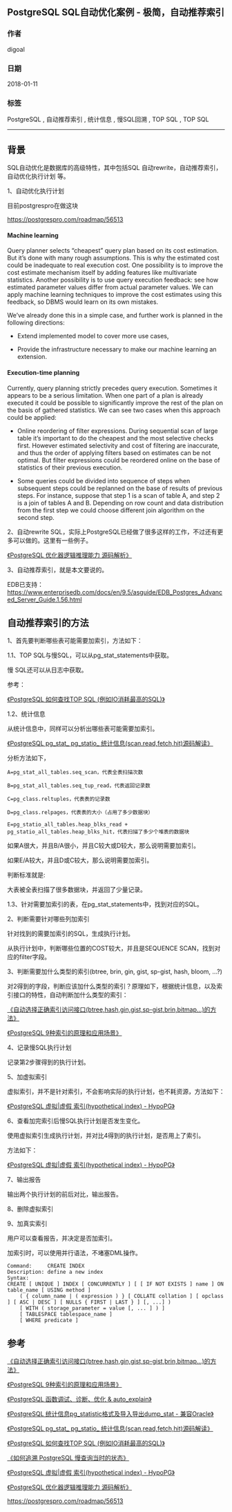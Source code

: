 ## PostgreSQL SQL自动优化案例 - 极简，自动推荐索引    
       
### 作者      
digoal     
      
### 日期     
2018-01-11      
         
### 标签       
PostgreSQL , 自动推荐索引 , 统计信息 , 慢SQL回溯 , TOP SQL , TOP SQL      
       
----       
       
## 背景        
SQL自动优化是数据库的高级特性，其中包括SQL 自动rewrite，自动推荐索引，自动优化执行计划 等。   
   
1、自动优化执行计划   
  
目前postgrespro在做这块   
  
https://postgrespro.com/roadmap/56513   
   
#### Machine learning   
   
Query planner selects “cheapest” query plan based on its cost estimation.  But it’s done with  many rough assumptions.  This is why the estimated cost could be inadequate to real execution cost.  One possibility is to improve the cost estimate mechanism itself by adding features like multivariate statistics.  Another possibility is to use query execution feedback: see how estimated parameter values differ from actual parameter values.  We can apply machine learning techniques  to improve the cost estimates using this feedback, so DBMS would learn on its own mistakes.   
   
We’ve already done this in a simple case, and further work is planned in the following directions:   
   
- Extend implemented model to cover more use cases,   
   
- Provide the infrastructure necessary to make our machine learning an extension.   
   
#### Execution-time planning   
   
Currently, query planning strictly precedes query execution.  Sometimes it appears to be a serious limitation.  When one part of a plan is already executed it could be possible to significantly improve the rest of the plan on the basis of gathered statistics.  We can see two cases when this approach could be applied:   
   
- Online reordering of filter expressions.  During sequential scan of large table it’s important to do the cheapest and the most selective checks first.  However estimated selectivity and cost of filtering are inaccurate, and thus the order of applying filters based on estimates can  be not optimal. But filter expressions could be reordered online on the base of statistics of their previous execution.   
   
- Some queries could be divided into sequence of steps when subsequent steps could be replanned on the base of results of previous steps.  For instance, suppose that step 1 is a scan of table A, and step 2 is a join of tables A and B.  Depending on row count and data distribution from the first step we could choose different join algorithm on the second step.   
   
2、自动rewrite SQL，实际上PostgreSQL已经做了很多这样的工作，不过还有更多可以做的。这里有一些例子。   
   
[《PostgreSQL 优化器逻辑推理能力 源码解析》](../201602/20160225_01.md)     
   
3、自动推荐索引，就是本文要说的。   
  
EDB已支持：https://www.enterprisedb.com/docs/en/9.5/asguide/EDB_Postgres_Advanced_Server_Guide.1.56.html   
   
## 自动推荐索引的方法   
1、首先要判断哪些表可能需要加索引，方法如下：   
   
1\.1、TOP SQL与慢SQL，可以从pg_stat_statements中获取。   
   
慢 SQL还可以从日志中获取。   
   
参考：   
   
[《PostgreSQL 如何查找TOP SQL (例如IO消耗最高的SQL)》](../201704/20170424_06.md)     
   
1\.2、统计信息   
   
从统计信息中，同样可以分析出哪些表可能需要加索引。   
   
[《PostgreSQL pg_stat_ pg_statio_ 统计信息(scan,read,fetch,hit)源码解读》](../201610/20161018_03.md)     
   
分析方法如下，   
   
```   
A=pg_stat_all_tables.seq_scan，代表全表扫描次数   
   
B=pg_stat_all_tables.seq_tup_read，代表返回记录数   
   
C=pg_class.reltuples，代表表的记录数   
   
D=pg_class.relpages，代表表的大小（占用了多少数据块）   
   
E=pg_statio_all_tables.heap_blks_read + pg_statio_all_tables.heap_blks_hit，代表扫描了多少个堆表的数据块   
```   
   
如果A很大，并且B/A很小，并且C较大或D较大，那么说明需要加索引。   
   
如果E/A较大，并且D或C较大，那么说明需要加索引。   
   
判断标准就是:   
   
大表被全表扫描了很多数据块，并返回了少量记录。   
   
1\.3、针对需要加索引的表，在pg_stat_statements中，找到对应的SQL。   
   
2、判断需要针对哪些列加索引   
   
针对找到的需要加索引的SQL，生成执行计划。   
   
从执行计划中，判断哪些位置的COST较大，并且是SEQUENCE SCAN，找到对应的filter字段。   
   
3、判断需要加什么类型的索引(btree, brin, gin, gist, sp-gist, hash, bloom, ...?)   
   
对2得到的字段，判断应该加什么类型的索引？原理如下，根据统计信息，以及索引接口的特性，自动判断加什么类型的索引：   
   
[《自动选择正确索引访问接口(btree,hash,gin,gist,sp-gist,brin,bitmap...)的方法》](../201706/20170617_01.md)     
   
[《PostgreSQL 9种索引的原理和应用场景》](../201706/20170627_01.md)     
   
4、记录慢SQL执行计划   
   
记录第2步骤得到的执行计划。   
   
5、加虚拟索引   
   
虚拟索引，并不是针对索引，不会影响实际的执行计划，也不耗资源，方法如下：   
   
[《PostgreSQL 虚拟|虚假 索引(hypothetical index) - HypoPG》](../201710/20171030_03.md)     
   
6、查看加完索引后慢SQL执行计划是否发生变化。   
   
使用虚拟索引生成执行计划，并对比4得到的执行计划，是否用上了索引。   
   
方法如下：   
   
[《PostgreSQL 虚拟|虚假 索引(hypothetical index) - HypoPG》](../201710/20171030_03.md)     
   
7、输出报告   
   
输出两个执行计划的前后对比，输出报告。   
   
8、删除虚拟索引   
   
9、加真实索引   
   
用户可以查看报告，并决定是否加索引。   
   
加索引时，可以使用并行语法，不堵塞DML操作。   
   
```   
Command:     CREATE INDEX   
Description: define a new index   
Syntax:   
CREATE [ UNIQUE ] INDEX [ CONCURRENTLY ] [ [ IF NOT EXISTS ] name ] ON table_name [ USING method ]   
    ( { column_name | ( expression ) } [ COLLATE collation ] [ opclass ] [ ASC | DESC ] [ NULLS { FIRST | LAST } ] [, ...] )   
    [ WITH ( storage_parameter = value [, ... ] ) ]   
    [ TABLESPACE tablespace_name ]   
    [ WHERE predicate ]   
```   
     
## 参考   
   
[《自动选择正确索引访问接口(btree,hash,gin,gist,sp-gist,brin,bitmap...)的方法》](../201706/20170617_01.md)     
   
[《PostgreSQL 9种索引的原理和应用场景》](../201706/20170627_01.md)     
   
[《PostgreSQL 函数调试、诊断、优化 & auto_explain》](../201611/20161121_02.md)      
   
[《PostgreSQL 统计信息pg_statistic格式及导入导出dump_stat - 兼容Oracle》](../201710/20171030_02.md)     
   
[《PostgreSQL pg_stat_ pg_statio_ 统计信息(scan,read,fetch,hit)源码解读》](../201610/20161018_03.md)     
   
[《PostgreSQL 如何查找TOP SQL (例如IO消耗最高的SQL)》](../201704/20170424_06.md)     
   
[《如何追溯 PostgreSQL 慢查询当时的状态》](../201604/20160421_01.md)     
   
[《PostgreSQL 虚拟|虚假 索引(hypothetical index) - HypoPG》](../201710/20171030_03.md)     
   
[《PostgreSQL 优化器逻辑推理能力 源码解析》](../201602/20160225_01.md)     
   
https://postgrespro.com/roadmap/56513   
